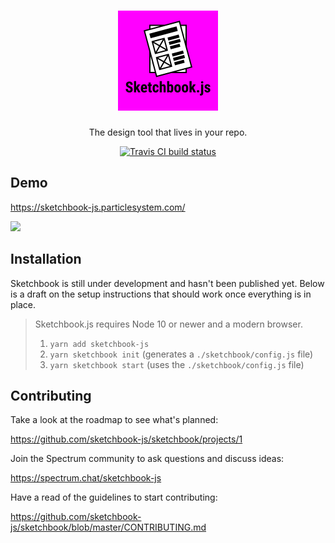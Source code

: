 <div align="center">
  <h1>
    <img src="logo.png" alt="Sketchbook.js" width="160" />
  </h1>
  <p>The design tool that lives in your repo.</p>
  <p>
    <a href="https://travis-ci.org/github/sketchbook-js/sketchbook"><img alt="Travis CI build status" src="https://img.shields.io/travis/sketchbook-js/sketchbook" /></a>
  </p>
</div>

## Demo

https://sketchbook-js.particlesystem.com/

![](screenshot.png)

## Installation

Sketchbook is still under development and hasn't been published yet. Below is a
draft on the setup instructions that should work once everything is in place.

> Sketchbook.js requires Node 10 or newer and a modern browser.
>
> 1.  `yarn add sketchbook-js`
> 2.  `yarn sketchbook init` (generates a `./sketchbook/config.js` file)
> 3.  `yarn sketchbook start` (uses the `./sketchbook/config.js` file)

## Contributing

Take a look at the roadmap to see what's planned:

https://github.com/sketchbook-js/sketchbook/projects/1

Join the Spectrum community to ask questions and discuss ideas:

https://spectrum.chat/sketchbook-js

Have a read of the guidelines to start contributing:

https://github.com/sketchbook-js/sketchbook/blob/master/CONTRIBUTING.md
